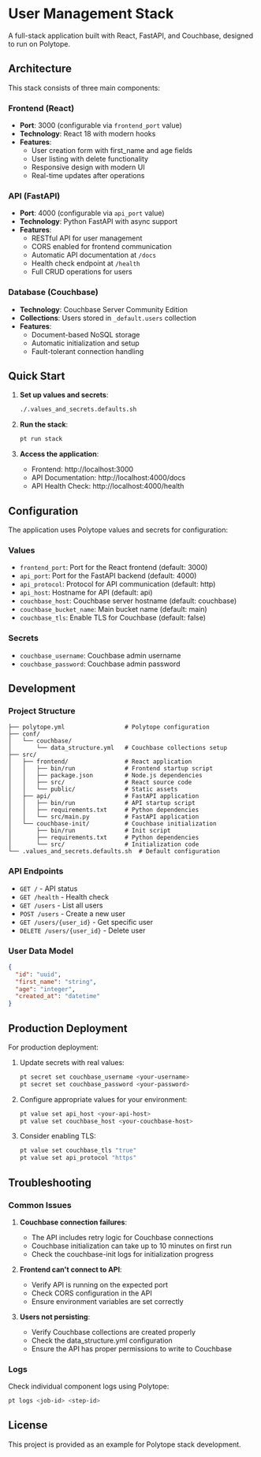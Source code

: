 # User Management Stack

A full-stack application built with React, FastAPI, and Couchbase, designed to run on Polytope.

## Architecture

This stack consists of three main components:

### Frontend (React)
- **Port**: 3000 (configurable via `frontend_port` value)
- **Technology**: React 18 with modern hooks
- **Features**: 
  - User creation form with first_name and age fields
  - User listing with delete functionality
  - Responsive design with modern UI
  - Real-time updates after operations

### API (FastAPI)
- **Port**: 4000 (configurable via `api_port` value)
- **Technology**: Python FastAPI with async support
- **Features**:
  - RESTful API for user management
  - CORS enabled for frontend communication
  - Automatic API documentation at `/docs`
  - Health check endpoint at `/health`
  - Full CRUD operations for users

### Database (Couchbase)
- **Technology**: Couchbase Server Community Edition
- **Collections**: Users stored in `_default.users` collection
- **Features**:
  - Document-based NoSQL storage
  - Automatic initialization and setup
  - Fault-tolerant connection handling

## Quick Start

1. **Set up values and secrets**:
   ```bash
   ./.values_and_secrets.defaults.sh
   ```

2. **Run the stack**:
   ```bash
   pt run stack
   ```

3. **Access the application**:
   - Frontend: http://localhost:3000
   - API Documentation: http://localhost:4000/docs
   - API Health Check: http://localhost:4000/health

## Configuration

The application uses Polytope values and secrets for configuration:

### Values
- `frontend_port`: Port for the React frontend (default: 3000)
- `api_port`: Port for the FastAPI backend (default: 4000)
- `api_protocol`: Protocol for API communication (default: http)
- `api_host`: Hostname for API (default: api)
- `couchbase_host`: Couchbase server hostname (default: couchbase)
- `couchbase_bucket_name`: Main bucket name (default: main)
- `couchbase_tls`: Enable TLS for Couchbase (default: false)

### Secrets
- `couchbase_username`: Couchbase admin username
- `couchbase_password`: Couchbase admin password

## Development

### Project Structure
```
├── polytope.yml                 # Polytope configuration
├── conf/
│   └── couchbase/
│       └── data_structure.yml   # Couchbase collections setup
├── src/
│   ├── frontend/                # React application
│   │   ├── bin/run              # Frontend startup script
│   │   ├── package.json         # Node.js dependencies
│   │   ├── src/                 # React source code
│   │   └── public/              # Static assets
│   ├── api/                     # FastAPI application
│   │   ├── bin/run              # API startup script
│   │   ├── requirements.txt     # Python dependencies
│   │   └── src/main.py          # FastAPI application
│   └── couchbase-init/          # Couchbase initialization
│       ├── bin/run              # Init script
│       ├── requirements.txt     # Python dependencies
│       └── src/                 # Initialization code
└── .values_and_secrets.defaults.sh  # Default configuration
```

### API Endpoints

- `GET /` - API status
- `GET /health` - Health check
- `GET /users` - List all users
- `POST /users` - Create a new user
- `GET /users/{user_id}` - Get specific user
- `DELETE /users/{user_id}` - Delete user

### User Data Model

```json
{
  "id": "uuid",
  "first_name": "string",
  "age": "integer",
  "created_at": "datetime"
}
```

## Production Deployment

For production deployment:

1. Update secrets with real values:
   ```bash
   pt secret set couchbase_username <your-username>
   pt secret set couchbase_password <your-password>
   ```

2. Configure appropriate values for your environment:
   ```bash
   pt value set api_host <your-api-host>
   pt value set couchbase_host <your-couchbase-host>
   ```

3. Consider enabling TLS:
   ```bash
   pt value set couchbase_tls "true"
   pt value set api_protocol "https"
   ```

## Troubleshooting

### Common Issues

1. **Couchbase connection failures**: 
   - The API includes retry logic for Couchbase connections
   - Couchbase initialization can take up to 10 minutes on first run
   - Check the couchbase-init logs for initialization progress

2. **Frontend can't connect to API**:
   - Verify API is running on the expected port
   - Check CORS configuration in the API
   - Ensure environment variables are set correctly

3. **Users not persisting**:
   - Verify Couchbase collections are created properly
   - Check the data_structure.yml configuration
   - Ensure the API has proper permissions to write to Couchbase

### Logs

Check individual component logs using Polytope:
```bash
pt logs <job-id> <step-id>
```

## License

This project is provided as an example for Polytope stack development.
